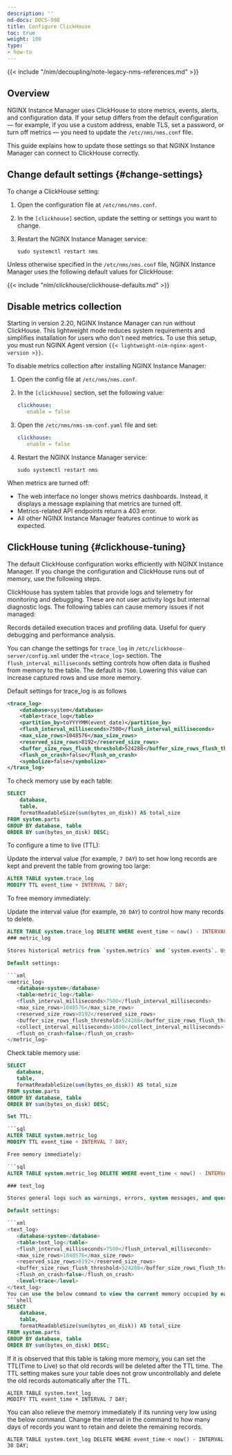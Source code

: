 ```yaml
---
description: ''
nd-docs: DOCS-998
title: Configure ClickHouse
toc: true
weight: 100
type:
- how-to
---
```


{{< include "/nim/decoupling/note-legacy-nms-references.md" >}}

## Overview

NGINX Instance Manager uses ClickHouse to store metrics, events, alerts, and configuration data.
If your setup differs from the default configuration — for example, if you use a custom address, enable TLS, set a password, or turn off metrics — you need to update the `/etc/nms/nms.conf` file.

This guide explains how to update those settings so that NGINX Instance Manager can connect to ClickHouse correctly.

## Change default settings {#change-settings}

To change a ClickHouse setting:

1. Open the configuration file at `/etc/nms/nms.conf`.

2. In the `[clickhouse]` section, update the setting or settings you want to change.

3. Restart the NGINX Instance Manager service:

   ```shell
   sudo systemctl restart nms
   ```

Unless otherwise specified in the `/etc/nms/nms.conf` file, NGINX Instance Manager uses the following default values for ClickHouse:

{{< include "nim/clickhouse/clickhouse-defaults.md" >}}


## Disable metrics collection

Starting in version 2.20, NGINX Instance Manager can run without ClickHouse. This lightweight mode reduces system requirements and simplifies installation for users who don't need metrics. To use this setup, you must run NGINX Agent version `{{< lightweight-nim-nginx-agent-version >}}`.

To disable metrics collection after installing NGINX Instance Manager:

1. Open the config file at `/etc/nms/nms.conf`.

2. In the `[clickhouse]` section, set the following value:

   ```yaml
   clickhouse:
      enable = false
   ```

3. Open the `/etc/nms/nms-sm-conf.yaml` file and set:

   ```yaml
   clickhouse:
      enable = false
   ```

4. Restart the NGINX Instance Manager service:

   ```shell
   sudo systemctl restart nms
   ```

When metrics are turned off:

- The web interface no longer shows metrics dashboards. Instead, it displays a message explaining that metrics are turned off.
- Metrics-related API endpoints return a 403 error.
- All other NGINX Instance Manager features continue to work as expected.

## ClickHouse tuning {#clickhouse-tuning}

The default ClickHouse configuration works efficiently with NGINX Instance Manager. If you change the configuration and ClickHouse runs out of memory, use the following steps.

ClickHouse has system tables that provide logs and telemetry for monitoring and debugging. These are not user activity logs but internal diagnostic logs. The following tables can cause memory issues if not managed:

Records detailed execution traces and profiling data. Useful for query debugging and performance analysis.

You can change the settings for `trace_log` in `/etc/clickhouse-server/config.xml` under the `<trace_log>` section. The `flush_interval_milliseconds` setting controls how often data is flushed from memory to the table. The default is `7500`. Lowering this value can increase captured rows and use more memory.

Default settings for trace_log is as follows

```xml
<trace_log>
    <database>system</database>
    <table>trace_log</table>
    <partition_by>toYYYYMM(event_date)</partition_by>
    <flush_interval_milliseconds>7500</flush_interval_milliseconds>
    <max_size_rows>1048576</max_size_rows>
    <reserved_size_rows>8192</reserved_size_rows>
    <buffer_size_rows_flush_threshold>524288</buffer_size_rows_flush_threshold>
    <flush_on_crash>false</flush_on_crash>
    <symbolize>false</symbolize>
</trace_log>
```

To check memory use by each table:

```sql
SELECT
    database,
    table,
    formatReadableSize(sum(bytes_on_disk)) AS total_size
FROM system.parts
GROUP BY database, table
ORDER BY sum(bytes_on_disk) DESC;
```
To configure a time to live (TTL):

Update the interval value (for example, `7 DAY`) to set how long records are kept and prevent the table from growing too large:

```sql
ALTER TABLE system.trace_log
MODIFY TTL event_time + INTERVAL 7 DAY;
```
To free memory immediately:

Update the interval value (for example, `30 DAY`) to control how many records to delete.

```sql
ALTER TABLE system.trace_log DELETE WHERE event_time < now() - INTERVAL 30 DAY;
### metric_log

Stores historical metrics from `system.metrics` and `system.events`. Useful for analyzing performance trends. Too much historical data can cause memory issues.

Default settings:

```xml
<metric_log>
   <database>system</database>
   <table>metric_log</table>
   <flush_interval_milliseconds>7500</flush_interval_milliseconds>
   <max_size_rows>1048576</max_size_rows>
   <reserved_size_rows>8192</reserved_size_rows>
   <buffer_size_rows_flush_threshold>524288</buffer_size_rows_flush_threshold>
   <collect_interval_milliseconds>1000</collect_interval_milliseconds>
   <flush_on_crash>false</flush_on_crash>
</metric_log>
```

Check table memory use:

```sql
SELECT
   database,
   table,
   formatReadableSize(sum(bytes_on_disk)) AS total_size
FROM system.parts
GROUP BY database, table
ORDER BY sum(bytes_on_disk) DESC;

Set TTL:

```sql
ALTER TABLE system.metric_log
MODIFY TTL event_time + INTERVAL 7 DAY;

Free memory immediately:

```sql
ALTER TABLE system.metric_log DELETE WHERE event_time < now() - INTERVAL 30 DAY;

### text_log

Stores general logs such as warnings, errors, system messages, and query events. You can control what is logged using the `text_log.level` server setting.

Default settings:

```xml
<text_log>
   <database>system</database>
   <table>text_log</table>
   <flush_interval_milliseconds>7500</flush_interval_milliseconds>
   <max_size_rows>1048576</max_size_rows>
   <reserved_size_rows>8192</reserved_size_rows>
   <buffer_size_rows_flush_threshold>524288</buffer_size_rows_flush_threshold>
   <flush_on_crash>false</flush_on_crash>
   <level>trace</level>
</text_log>
You can use the below command to view the current memory occupied by each table in the clickhouse database using the below command from clickhouse-client.
```shell
SELECT
    database,
    table,
    formatReadableSize(sum(bytes_on_disk)) AS total_size
FROM system.parts
GROUP BY database, table
ORDER BY sum(bytes_on_disk) DESC;
```

If it is observed that this table is taking more memory, you can set the TTL(Time to Live) so that old records will be deleted after the TTL time. The TTL setting makes sure your table does not grow uncontrollably and delete the old records automatically after the TTL.
```shell
ALTER TABLE system.text_log
MODIFY TTL event_time + INTERVAL 7 DAY;
```
You can also relieve the memory immediately if its running very low using the below command. Change the interval in the command to how many days of records you want to retain and delete the remaining records.
```shell
ALTER TABLE system.text_log DELETE WHERE event_time < now() - INTERVAL 30 DAY;
```
